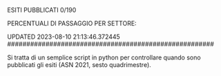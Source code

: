 ESITI PUBBLICATI 0/190 

PERCENTUALI DI PASSAGGIO PER SETTORE:

UPDATED 2023-08-10 21:13:46.372445
###################################################### 

Si tratta di un semplice script in python per controllare quando sono pubblicati gli esiti (ASN 2021, sesto quadrimestre).

